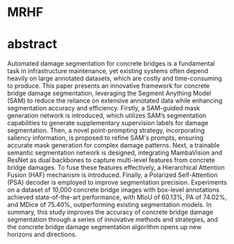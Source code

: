 # MRHF
# abstract
Automated damage segmentation for concrete bridges is a fundamental task in infrastructure maintenance, yet existing systems often depend heavily on large annotated datasets, which are costly and time-consuming to produce. This paper presents an innovative framework for concrete bridge damage segmentation, leveraging the Segment Anything Model (SAM) to reduce the reliance on extensive annotated data while enhancing segmentation accuracy and efficiency. Firstly, a SAM-guided mask generation network is introduced, which utilizes SAM’s segmentation capabilities to generate supplementary supervision labels for damage segmentation. Then, a novel point-prompting strategy, incorporating saliency information, is proposed to refine SAM's prompts, ensuring accurate mask generation for complex damage patterns. Next, a trainable semantic segmentation network is designed, integrating MambaVision and ResNet as dual backbones to capture multi-level features from concrete bridge damages. To fuse these features effectively, a Hierarchical Attention Fusion (HAF) mechanism is introduced. Finally, a Polarized Self-Attention (PSA) decoder is employed to improve segmentation precision. Experiments on a dataset of 10,000 concrete bridge images with box-level annotations achieved state-of-the-art performance, with MIoU of 60.13\%, PA of 74.02\%, and MDice of 75.40\%, outperforming existing segmentation models. In summary, this study improves the accuracy of concrete bridge damage segmentation through a series of innovative methods and strategies, and the concrete bridge damage segmentation algorithm opens up new horizons and directions.

